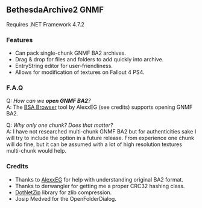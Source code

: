 ## BethesdaArchive2 GNMF
Requires .NET Framework 4.7.2

### Features
 - Can pack single-chunk GNMF BA2 archives.
 - Drag & drop for files and folders to add quickly into archive.
 - EntryString editor for user-friendliness.
 - Allows for modification of textures on Fallout 4 PS4.

### F.A.Q

Q: _How can we **open GNMF BA2**?_  
A: The [BSA Browser](https://github.com/AlexxEG/BSA_Browser) tool by AlexxEG (see credits) supports opening GNMF BA2.  

Q: _Why only one chunk? Does that matter?_  
A: I have not researched multi-chunk GNMF BA2 but for authenticities sake I will try to include the option in a future release. From experience one chunk will do fine, but it can be assumed with a lot of high resolution textures multi-chunk would help.

### Credits
 - Thanks to [AlexxEG](https://github.com/AlexxEG) for help with understanding original BA2 format.
 - Thanks to derwangler for getting me a proper CRC32 hashing class.
 - [DotNetZip](https://github.com/DinoChiesa/DotNetZip) library for zlib compression.
 - Josip Medved for the OpenFolderDialog.
